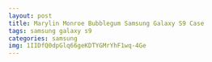 ```yaml
---
layout: post
title: Marylin Monroe Bubblegum Samsung Galaxy S9 Case
tags: samsung galaxy s9
categories: samsung
img: 1IIDfQ0dpGlq66geKDTYGMrYhF1wq-4Ge
---
```

